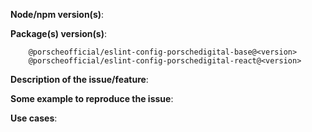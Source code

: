 **Node/npm version(s)**:

**Package(s) version(s)**:

```
    @porscheofficial/eslint-config-porschedigital-base@<version>
    @porscheofficial/eslint-config-porschedigital-react@<version>
```

**Description of the issue/feature**:

**Some example to reproduce the issue**:

**Use cases**:
